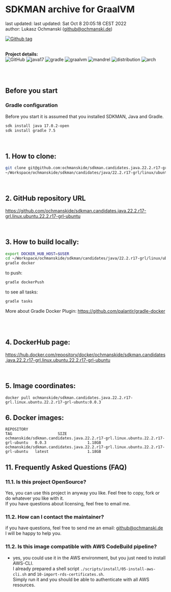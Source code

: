 # SDKMAN archive for GraalVM

last updated: last updated: Sat Oct  8 20:05:18 CEST 2022   
author: Lukasz Ochmanski (github@ochmanski.de)  
  
[![Github tag](https://badgen.net/github/tag/ochmanskide/sdkman.candidates.java.22.2.r17-grl.linux.ubuntu.22.2.r17-grl-ubuntu?icon=github&kill_cache=1)](https://github.com/ochmanskide/sdkman.candidates.java.22.2.r17-grl.linux.ubuntu.22.2.r17-grl-ubuntu/tags/0.0.3)  
&nbsp;
  
**Project details:**  
![GitHub](https://img.shields.io/github/license/ochmanskide/sdkman.candidates.java.22.2.r17-grl.linux.ubuntu.22.2.r17-grl-ubuntu)
![java17](https://img.shields.io/badge/Java-17-brightgreen) 
![gradle](https://img.shields.io/badge/Gradle-7.5-brightgreen) 
![graalvm](https://img.shields.io/badge/GraalVM-22.2.0-brightgreen) 
![mandrel](https://img.shields.io/badge/Mandrel-22.2.0-brightgreen) 
![distribution](https://img.shields.io/badge/Distribution-Ubuntu-brightgreen) 
![arch](https://img.shields.io/badge/Arch-amd64-brightgreen)  
&nbsp;  
  
&nbsp;


## Before you start

### Gradle configuration

Before you start it is assumed that you installed SDKMAN, Java and Gradle.
```bash
sdk install java 17.0.2-open
sdk install gradle 7.5
```
&nbsp;
&nbsp;

## 1. How to clone:
```bash
git clone git@github.com:ochmanskide/sdkman.candidates.java.22.2.r17-grl.linux.ubuntu.22.2.r17-grl-ubuntu.git \
~/Workspace/ochmanskide/sdkman/candidates/java/22.2.r17-grl/linux/ubuntu
```
&nbsp;

## 2. GitHub repository URL
https://github.com/ochmanskide/sdkman.candidates.java.22.2.r17-grl.linux.ubuntu.22.2.r17-grl-ubuntu
&nbsp;

&nbsp;
## 3. How to build locally:
```bash
export DOCKER_HUB_HOST=$USER
cd ~/Workspace/ochmanskide/sdkman/candidates/java/22.2.r17-grl/linux/ubuntu
gradle docker
```
to push:
```bash
gradle dockerPush
```
to see all tasks:
```bash
gradle tasks
```
More about Gradle Docker Plugin: https://github.com/palantir/gradle-docker  
&nbsp;

&nbsp;

## 4. DockerHub page:
https://hub.docker.com/repository/docker/ochmanskide/sdkman.candidates.java.22.2.r17-grl.linux.ubuntu.22.2.r17-grl-ubuntu
&nbsp;

&nbsp;

## 5. Image coordinates:
```  
docker pull ochmanskide/sdkman.candidates.java.22.2.r17-grl.linux.ubuntu.22.2.r17-grl-ubuntu:0.0.3
```

## 6. Docker images:
```
REPOSITORY                                                                                        TAG                    SIZE
ochmanskide/sdkman.candidates.java.22.2.r17-grl.linux.ubuntu.22.2.r17-grl-ubuntu   0.0.3                  1.18GB
ochmanskide/sdkman.candidates.java.22.2.r17-grl.linux.ubuntu.22.2.r17-grl-ubuntu   latest                 1.18GB
```

## 11. Frequently Asked Questions (FAQ)
### 11.1. Is this project OpenSource?
Yes, you can use this project in anyway you like. Feel free to copy, fork or do whatever you like with it.  
If you have questions about licensing, feel free to email me.  

### 11.2. How can I contact the maintainer?
if you have questions, feel free to send me an email: github@ochmanski.de  
I will be happy to help you.

### 11.2. Is this image compatible with AWS CodeBuild pipeline?
- yes, you could use it in the AWS environment, but you just need to install AWS-CLI.  
I already prepared a shell script `./scripts/install/05-install-aws-cli.sh` and `10-import-rds-certificates.sh`.  
Simply run it and you should be able to authenticate with all AWS resources.  
